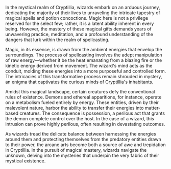 In the mystical realm of Cryptillia, wizards embark on an arduous journey, dedicating the majority of their lives to unraveling the intricate tapestry of magical spells and potion concoctions. Magic here is not a privilege reserved for the select few; rather, it is a latent ability inherent in every being. However, the mastery of these magical gifts demands years of unwavering practice, meditation, and a profound understanding of the dangers that lurk within the realm of spellcasting.

Magic, in its essence, is drawn from the ambient energies that envelop the surroundings. The process of spellcasting involves the adept manipulation of raw energy—whether it be the heat emanating from a blazing fire or the kinetic energy derived from movement. The wizard's mind acts as the conduit, molding these energies into a more purposeful and controlled form. The intricacies of this transformative process remain shrouded in mystery, an enigma that captivates the curious minds of Cryptillia's inhabitants.

Amidst this magical landscape, certain creatures defy the conventional rules of existence. Demons and ethereal apparitions, for instance, operate on a metabolism fueled entirely by energy. These entities, driven by their malevolent nature, harbor the ability to transfer their energies into matter-based creatures. The consequence is possession, a perilous act that grants the demon complete control over the host. In the case of a wizard, this intrusion can prove highly perilous, often resulting in devastating outcomes.

As wizards tread the delicate balance between harnessing the energies around them and protecting themselves from the predatory entities drawn to their power, the arcane arts become both a source of awe and trepidation in Cryptillia. In the pursuit of magical mastery, wizards navigate the unknown, delving into the mysteries that underpin the very fabric of their mystical existence.